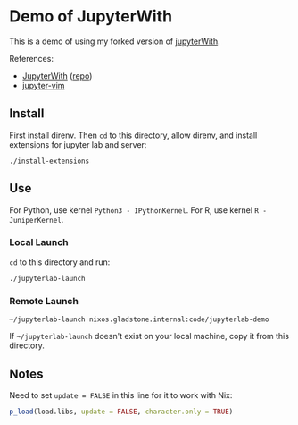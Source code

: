 # Demo of JupyterWith

This is a demo of using my forked version of [jupyterWith](https://github.com/ariutta/jupyterWith).

References:

* [JupyterWith](https://www.tweag.io/posts/2019-02-28-jupyter-with.html) ([repo](https://github.com/tweag/jupyterWith))
* [jupyter-vim](https://github.com/jwkvam/jupyterlab-vim)

## Install

First install direnv. Then `cd` to this directory, allow direnv, and install
extensions for jupyter lab and server:

```
./install-extensions
```

## Use

For Python, use kernel `Python3 - IPythonKernel`.
For R, use kernel `R - JuniperKernel`.

### Local Launch

`cd` to this directory and run:

```
./jupyterlab-launch
```

### Remote Launch

```
~/jupyterlab-launch nixos.gladstone.internal:code/jupyterlab-demo
```

If `~/jupyterlab-launch` doesn't exist on your local machine, copy it from this directory.

## Notes

Need to set `update = FALSE` in this line for it to work with Nix:

```R
p_load(load.libs, update = FALSE, character.only = TRUE)
```
